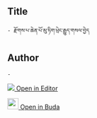 ## Title
	- རྫོགས་པ་ཆེན་པོ་མུ་ཏིག་ཕྲེང་རྒྱུད་གསལ་བྱེད

## Author
	- 



[<img src="https://img.icons8.com/color/25/000000/edit-property.png"> Open in Editor](http://editor.openpecha.org/P010795)

[<img width="25" src="https://library.bdrc.io/icons/BUDA-small.svg"> Open in Buda](https://library.bdrc.io/show/bdr:IE0OPP010795)
